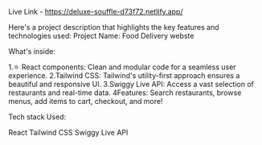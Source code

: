 Live Link - https://deluxe-souffle-d73f72.netlify.app/

Here's a project description that highlights the key features and technologies used:
Project Name: Food Delivery webste

What's inside:

1.⚛️ React components: Clean and modular code for a seamless user experience.
2.Tailwind CSS: Tailwind's utility-first approach ensures a beautiful and responsive UI.
3.Swiggy Live API: Access a vast selection of restaurants and real-time data.
4Features: Search restaurants, browse menus, add items to cart, checkout, and more!


Tech stack Used:

React
Tailwind CSS
Swiggy Live API

